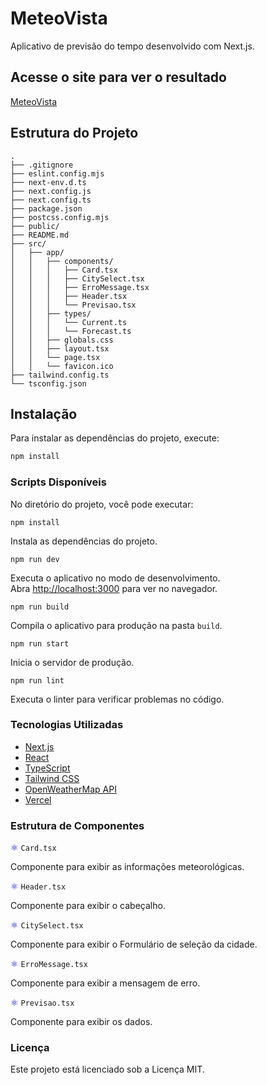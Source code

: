 # MeteoVista

Aplicativo de previsão do tempo desenvolvido com Next.js.

## Acesse o site para ver o resultado
[MeteoVista](https://meteovista.vercel.app/)

## Estrutura do Projeto

```plaintext
.
├── .gitignore
├── eslint.config.mjs
├── next-env.d.ts
├── next.config.js
├── next.config.ts
├── package.json
├── postcss.config.mjs
├── public/
├── README.md
├── src/
│   ├── app/
│   │   ├── components/
│   │   │   ├── Card.tsx
│   │   │   ├── CitySelect.tsx
│   │   │   ├── ErroMessage.tsx
│   │   │   ├── Header.tsx
│   │   │   └── Previsao.tsx
│   │   ├── types/
│   │   │   └── Current.ts
│   │   │   └── Forecast.ts
│   │   ├── globals.css
│   │   ├── layout.tsx
│   │   └── page.tsx
│   │   └── favicon.ico
├── tailwind.config.ts
└── tsconfig.json
```

## Instalação

Para instalar as dependências do projeto, execute:

```bash
npm install
```

### Scripts Disponíveis

No diretório do projeto, você pode executar:

`npm install`

Instala as dependências do projeto.

`npm run dev`

Executa o aplicativo no modo de desenvolvimento.\
Abra [http://localhost:3000](http://localhost:3000) para ver no navegador.

`npm run build`

Compila o aplicativo para produção na pasta `build`.

`npm run start`

Inicia o servidor de produção.

`npm run lint`

Executa o linter para verificar problemas no código.

### Tecnologias Utilizadas

- [Next.js](https://nextjs.org/)
- [React](https://react.dev/)
- [TypeScript](https://www.typescriptlang.org/)
- [Tailwind CSS](https://tailwindcss.com/)
- [OpenWeatherMap API](https://openweathermap.org/api)
- [Vercel](https://vercel.com/)

### Estrutura de Componentes

<span style="color: blue;">⚛</span> `Card.tsx`

Componente para exibir as informações meteorológicas.

<span style="color: blue;">⚛</span> `Header.tsx`

Componente para exibir o cabeçalho.

<span style="color: blue;">⚛</span> `CitySelect.tsx`

Componente para exibir o Formulário de seleção da cidade.

<span style="color: blue;">⚛</span> `ErroMessage.tsx`

Componente para exibir a mensagem de erro.

<span style="color: blue;">⚛</span> `Previsao.tsx`

Componente para exibir os dados.

### Licença

Este projeto está licenciado sob a Licença MIT.